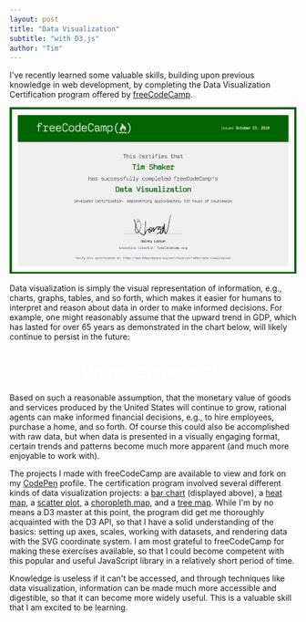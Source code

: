 ```yaml
---
layout: post
title: "Data Visualization"
subtitle: "with D3.js"
author: "Tim"
---
```


I've recently learned some valuable skills, building upon previous knowledge in
web development, by completing the Data Visualization
Certification program offered by [freeCodeCamp](https://learn.freecodecamp.org/).

<a href="https://www.freecodecamp.org/certification/tmshkr/data-visualization" target="_blank">
<img src="../assets/blog/images/fcc-dataviz-cert.png" />
</a>

Data visualization is simply the visual representation of information, e.g.,
charts, graphs, tables, and so forth, which makes it easier for humans to interpret
and reason about data in order to make informed decisions. For example, one might
reasonably assume that the upward trend in GDP, which has lasted for over 65 years
as demonstrated in the chart below, will likely continue to persist in the future:

<script src="https://cdnjs.cloudflare.com/ajax/libs/d3/5.7.0/d3.min.js"></script>
<style>
#gdp {
  text-align: center;
  font-family: sans-serif;
  color: #fff;
}

#gdp svg {
  transform: translateX(-40px);
}

rect.bar {
  fill: #007f80;
}

#tooltip {
  position: absolute;
  font-family: sans-serif;
  text-align: center;
  padding: 0.5em;
  white-space: nowrap;
  background-color: #00f;
  visibility: hidden;
  opacity: 0;
}

#tooltip text {
  display: block;
}

@media screen and (max-width: 960px) {
  .post {
  overflow-x: hidden;
  }
  #gdp div {
    overflow-x: scroll;
  }
  #gdp svg {
  transform: none;
}
}
</style>
<div id="gdp">
  <h1 id="title">United States GDP</h1>
</div>
<script>
// Acknowledgement:
// @Christian-Paul
// https://codepen.io/freeCodeCamp/pen/GrZVaM

const width = 800;
const height = 500;
var svg = d3.select("#gdp")
            .append("div")
            .append("svg")
            .attr("width", width + 60)
            .attr("height", height + 20);

var tooltip = d3.select("body")
                .append("div")
                .attr("id", "tooltip");

var tooltipGDP = tooltip.append("text")
                        .text("GDP")

var tooltipDate = tooltip.append("text")
                         .text("Date")

function formatDate(date) {
    let quarter;
    let month = date.substring(5,7);
    
    if(month === '01') {
      quarter = 'Q1';
    }
    else if (month === '04'){
      quarter = 'Q2';
    }
    else if(month === '07') {
      quarter = 'Q3';
    }
    else if(month ==='10') {
      quarter = 'Q4';
    }

    return `${date.substring(0, 4)} ${quarter}`;
  }

  function formatGDP(GDP) {
    return `$${GDP}B`
  }


d3.json('https://raw.githubusercontent.com/FreeCodeCamp/ProjectReferenceData/master/GDP-data.json').then(json => {
  
  var years = json.data.map( d => d[0].substring(0, 4));
  var GDP = json.data.map(d => d[1]);
  var gdpMin = d3.min(GDP);
  var gdpMax = d3.max(GDP);
  
  var xScale = d3.scaleLinear()
                 .domain([d3.min(years), d3.max(years)])
                 .range([0, width]);
    
  var yScale = d3.scaleLinear()
                 .domain([gdpMin, gdpMax])
                 .range([height, 0]);
  
  var xAxis = d3.axisBottom(xScale)
                .tickFormat(d3.format("d"));
  
  var dx = width / years.length;
  
  var yAxis = d3.axisLeft(yScale);
  
  var scaleGDP = d3.scaleLinear()
                   .domain([gdpMin, gdpMax])
                   .range([(gdpMin/gdpMax) * height, height]);
  
  var scaledGDP = GDP.map(item => scaleGDP(item));
    
  svg.append("g")
     .attr("transform", `translate(40, ${height + 3})`)
     .attr("id", "x-axis")
     .call(xAxis);
    
  svg.append("g")
     .attr("transform", "translate(40, 3)") // +3 to prevent cutting off top of tick label
     .attr("id", "y-axis")
     .call(yAxis);  
  

  svg.selectAll("rect")
     .data(scaledGDP)
     .enter()
     .append("rect")
     .attr('class', 'bar')
     .attr('data-date', (d, i) => json.data[i][0])
     .attr('data-gdp', (d, i) => json.data[i][1])
     .attr("x", (d, i) => 41 + i * dx)
     .attr("y", d => height + 3 - d)
     .attr("width", dx * .9)
     .attr("height", d => d)
     .on('mouseover', function(){
        let x = `${d3.event.pageX + 15}px`;
        let y = `${d3.event.pageY + 15}px`;
        this.style.fill = "#0ff";
        tooltip.style("left", x)     
               .style("top", y)
               .style("right", "")     
               .style("bottom", "")
               .attr('data-date', this.dataset.date)
               .style("visibility", "visible")
               .transition().duration(0)
               .style("opacity", 1);
    
        let bound = document.getElementById("tooltip").getBoundingClientRect();
        let viewport = {
          width: document.documentElement.clientWidth,
          height: document.documentElement.clientHeight
          }
        if (bound.right > viewport.width) {
          x = `${viewport.width - d3.event.pageX + 15}px`;
          tooltip.style("left", "")     
                 .style("right", x)     
        }
        if (bound.bottom > viewport.height) {
          y = `${viewport.height - d3.event.pageY + 15}px`;
          tooltip.style("top", "")
                 .style("bottom", y)
        }
        
        tooltipGDP.text(formatGDP(this.dataset.gdp));
        tooltipDate.text(formatDate(this.dataset.date));               
      })
     .on("mouseout", function() {
        this.style.fill = null;
        tooltip.transition().duration(100)
               .style("opacity", 0)
               .transition().duration(100)
               .style("visibility", "hidden");
      });

});
</script>


Based on such a reasonable assumption, that the monetary value of goods and services
produced by the United States will continue to grow, rational agents can make informed financial
decisions, e.g., to hire employees, purchase a home, and so forth. Of course this
could also be accomplished with raw data, but when
data is presented in a visually engaging format, certain trends and patterns become
much more apparent (and much more enjoyable to work with).

The projects I made with freeCodeCamp are available to view and fork on my [CodePen](https://codepen.io/tmshkr/) profile.
The certification program involved several different kinds of data visualization
projects: a [bar chart](https://codepen.io/tmshkr/pen/aRmPxz) (displayed above),
a [heat map](https://codepen.io/tmshkr/pen/bmqKNW), a [scatter plot](https://codepen.io/tmshkr/pen/qJrZJZ),
a [choropleth map](https://codepen.io/tmshkr/pen/EdbQBQ), and a [tree map](https://codepen.io/tmshkr/pen/zmWYMp).
While I'm by no means a D3 master at this point, the program did get me thoroughly
acquainted with the D3 API, so that I have a solid understanding of the basics:
setting up axes, scales, working with datasets, and rendering data with the SVG
coordinate system. I am most grateful to freeCodeCamp for making these exercises
available, so that I could become competent with this popular and
useful JavaScript library in a relatively short period of time.

Knowledge is useless if it can't be accessed, and through techniques like data
visualization, information can be made much more accessible and digestible,
so that it can become more widely useful. This is a valuable skill that I am
excited to be learning.
